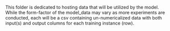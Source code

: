 This folder is dedicated to hosting data that will be utilized by the model. While the form-factor of the model_data may vary as more experiments are conducted, each will be a csv containing un-numericalized data with both input(s) and output columns for each training instance (row).
